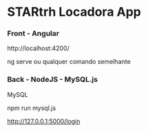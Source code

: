 # STARtrh Locadora App

### Front - Angular

http://localhost:4200/

ng serve ou qualquer comando semelhante



### Back - NodeJS - MySQL.js

MySQL

npm run mysql.js

http://127.0.0.1:5000/login



